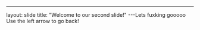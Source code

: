 ---
layout: slide
title: "Welcome to our second slide!"
---Lets fuxking gooooo
Use the left arrow to go back!
